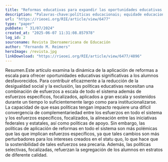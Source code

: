 ```yaml
---
title: "Reformas educativas para expandir las oportunidades educativas en México. El poder de la política y los retos de su aplicación1"
description: "Palavras-chave:políticas educacionais; equidade educacional; qualidade educacional; reformas educacionais."
url: "https://rieoei.org/RIE/article/view/6477"
type: "paper"
pubDate: " 31/07/2024"
created_at: "2025-06-07 11:31:08.857978"
log_id: 2
sourcename: Revista Iberoamericana de Educación
author: "Fernando M. Reimers"
heroImage: /revista.jpg
linkDownload: "https://rieoei.org/RIE/article/view/6477/4896"
---
```


Resumen.Este artículo examina la dinámica de la aplicación de reformas a escala para ofrecer oportunidades educativas significativas a los alumnos desfavorecidos. Para contribuir eficazmente a la reducción de la desigualdad social y la exclusión, las políticas educativas necesitan una combinación de esfuerzos a escala de todo el sistema además de esfuerzos específicos, focalizados, aplicados a gran escala y sostenidos durante un tiempo lo suficientemente largo como para institucionalizarse. La capacidad de que esas políticas tengan impacto requiere una difícil convergencia de complementariedad entre los esfuerzos en todo el sistema y los esfuerzos específicos, focalizados, la alineación entre las iniciativas federales y estatales, así como políticas de apoyo. Sin embargo, las políticas de aplicación de reformas en todo el sistema son más polémicas que las que implican esfuerzos específicos, ya que tales cambios son más perturbadores para los intereses creados en el statu quo, lo que hace que la sostenibilidad de tales esfuerzos sea precaria. Además, las políticas selectivas, focalizadas, refuerzan la segregación de los alumnos en estratos de diferente calidad.
